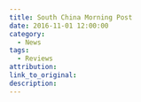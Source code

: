 ```yaml
---
title: South China Morning Post
date: 2016-11-01 12:00:00
category:
  - News
tags:
  - Reviews
attribution:
link_to_original:
description:
---
```

